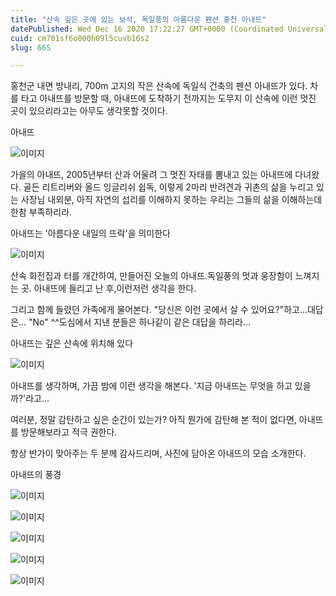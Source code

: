 ```yaml
---
title: "산속 깊은 곳에 있는 보석, 독일풍의 아름다운 펜션 홍천 아내뜨"
datePublished: Wed Dec 16 2020 17:22:27 GMT+0000 (Coordinated Universal Time)
cuid: cm701sf6o000h09l5cuvb16s2
slug: 665

---
```



홍천군 내면 방내리, 700m 고지의 작은 산속에 독일식 건축의 펜션 아내뜨가 있다. 차를 타고 아내뜨를 방문할 때, 아내뜨에 도착하기 전까지는 도무지 이 산속에 이런 멋진 곳이 있으리라고는 아무도 생각못할 것이다.

아내뜨

![이미지](https://cdn.hashnode.com/res/hashnode/image/upload/v1739252076994/52e5d667-0984-4792-a804-f6d20cb54a2c.jpeg)

가을의 아내뜨, 2005년부터 산과 어울려 그 멋진 자태를 뽐내고 있는 아내뜨에 다녀왔다. 골든 리트리버와 올드 잉글리쉬 쉽독, 이렇게 2마리 반려견과 귀촌의 삶을 누리고 있는 사장님 내외분, 아직 자연의 섭리를 이해하지 못하는 우리는 그들의 삶을 이해하는데 한참 부족하리라.

아내뜨는 '아름다운 내일의 뜨락'을 의미한다

![이미지](https://cdn.hashnode.com/res/hashnode/image/upload/v1739252078880/a7e9bacc-7fa6-4e72-a9a4-49a58e8892a1.jpeg)

산속 화전집과 터를 개간하여, 만들어진 오늘의 아내뜨.독일풍의 멋과 웅장함이 느껴지는 곳. 아내뜨에 들리고 난 후,이런저런 생각을 한다.

그리고 함께 들렸던 가족에게 물어본다. "당신은 이런 곳에서 살 수 있어요?"하고...대답은... "No" ^^도심에서 지낸 분들은 하나같이 같은 대답을 하리라...

아내뜨는 깊은 산속에 위치해 있다

![이미지](https://cdn.hashnode.com/res/hashnode/image/upload/v1739252080982/7c583e51-8faf-405d-b074-7a64802a76b3.jpeg)

아내뜨를 생각하며, 가끔 밤에 이런 생각을 해본다. '지금 아내뜨는 무엇을 하고 있을까?'라고...

여러분, 정말 감탄하고 싶은 순간이 있는가? 아직 뭔가에 감탄해 본 적이 없다면, 아내뜨를 방문해보라고 적극 권한다.

항상 반가이 맞아주는 두 분께 감사드리며, 사진에 담아온 아내뜨의 모습 소개한다.

아내뜨의 풍경

![이미지](https://cdn.hashnode.com/res/hashnode/image/upload/v1739252082525/7faa93b6-230f-4baa-8fac-0485def27931.jpeg)

![이미지](https://cdn.hashnode.com/res/hashnode/image/upload/v1739252084780/2b221138-a3e5-4128-9aed-bb80b63e3a2c.jpeg)

![이미지](https://cdn.hashnode.com/res/hashnode/image/upload/v1739252086592/39b7cdaf-b528-403e-9058-31452a0c2a31.jpeg)

![이미지](https://cdn.hashnode.com/res/hashnode/image/upload/v1739252088797/7ab29cb2-b6ab-4927-a20a-fd8d298521fc.jpeg)

![이미지](https://cdn.hashnode.com/res/hashnode/image/upload/v1739252090737/37b16cd0-790e-4eaa-b052-7e983b4bad8c.jpeg)